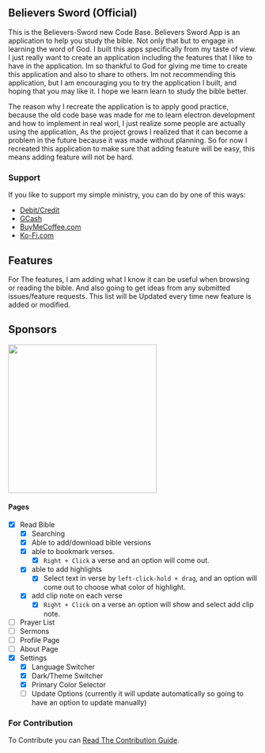 ## Believers Sword (Official)

This is the Believers-Sword new Code Base. Believers Sword App is an application to help you study the bible. Not only that but to engage in learning the word of God. I built this apps specifically from my taste of view. I just really want to create an application including the features that I like to have in the application. Im so thankful to God for giving me time to create this application and also to share to others. Im not recommending this application, but I am encouraging you to try the application I built, and hoping that you may like it. I hope we learn learn to study the bible better.

The reason why I recreate the application is to apply good practice, because the old code base was made for me to learn electron development and how to implement in real worl, I just realize some people are actually using the application, As the project grows I realized that it can become a problem in the future because it was made without planning. So for now I recreated this application to make sure that adding feature will be easy, this means adding feature will not be hard.

### Support

If you like to support my simple ministry, you can do by one of this ways:

-   [Debit/Credit](https://www.paypal.com/donate?hosted_button_id=DCZYF7KWPUVB4)
-   [GCash](https://i.ibb.co/kJGg32y/GCash-My-QR-06102021230745.png)
-   [BuyMeCoffee.com](https://www.buymeacoffee.com/BroJenuel)
-   [Ko-Fi.com](https://ko-fi.com/brojenuel)

## Features

For The features, I am adding what I know it can be useful when browsing or reading the bible. And also going to get ideas from any submitted issues/feature requests. This list will be Updated every time new feature is added or modified.

## Sponsors
<img src="https://believers-sword.brojenuel.com/images/sponsors/Navicat_landscape.png" width="300" />

#### Pages

-   [x] Read Bible
    -   [x] Searching
    -   [x] Able to add/download bible versions
    -   [x] able to bookmark verses.
        -   [x] `Right + Click` a verse and an option will come out.
    -   [x] able to add highlights
        -   [x] Select text in verse by `left-click-hold + drag`, and an option will come out to choose what color of highlight.
    -   [x] add clip note on each verse
        -   [x] `Right + Click` on a verse an option will show and select add clip note.
-   [ ] Prayer List
-   [ ] Sermons
-   [ ] Profile Page
-   [ ] About Page
-   [x] Settings
    -   [x] Language Switcher
    -   [x] Dark/Theme Switcher
    -   [x] Primary Color Selector
    -   [ ] Update Options (currently it will update automatically so going to have an option to update manually)

### For Contribution

To Contribute you can [Read The Contribution Guide](https://github.com/Bible-Projects/believers-sword-next/wiki/Contributing).
